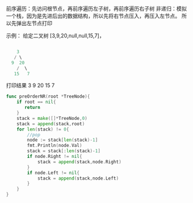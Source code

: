 前序遍历：先访问根节点，再前序遍历左子树，再前序遍历右子树
非递归：模拟一个栈，因为是先进后出的数据结构，所以先将右节点压入，再压入左节点。
所以先弹出左节点打印


示例：
给定二叉树 [3,9,20,null,null,15,7]，

```go

    3
   / \
  9  20
    /  \
   15   7

```
打印结果 3 9 20 15 7

```go
func preOrderNR(root *TreeNode){ 
    if root == nil{
       return 
    }
    stack = make([]*TreeNode,0)
    stack = append(stack,root)
    for len(stack) != 0{
        //pop
        node := stack[len(stack)-1]
        fmt.Println(node.Val)
        stack = stack[:len(stack)-1]
        if node.Right != nil{
            stack = append(stack,node.Right)
        }        
        if node.Left != nil{
            stack = append(stack,node.Left)
        }   
    }
}

 
```